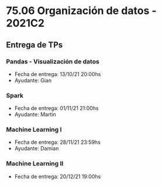 # 75.06 Organización de datos - 2021C2
## Entrega de TPs

### Pandas - Visualización de datos

- Fecha de entrega: 13/10/21 20:00hs
- Ayudante: Gian

### Spark

- Fecha de entrega: 01/11/21 21:00hs
- Ayudante: Martin

### Machine Learning I

- Fecha de entrega: 28/11/21 23:59hs
- Ayudante: Damian

### Machine Learning II

- Fecha de entrega: 20/12/21 19:00hs
